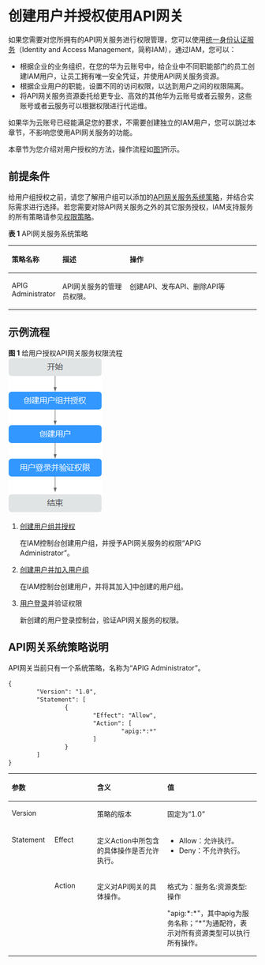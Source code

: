 # 创建用户并授权使用API网关<a name="apig-ug-190529109"></a>

如果您需要对您所拥有的API网关服务进行权限管理，您可以使用[统一身份认证服务](https://support.huaweicloud.com/usermanual-iam/zh-cn_topic_0079496985.html)（Identity and Access Management，简称IAM），通过IAM，您可以：

-   根据企业的业务组织，在您的华为云账号中，给企业中不同职能部门的员工创建IAM用户，让员工拥有唯一安全凭证，并使用API网关服务资源。
-   根据企业用户的职能，设置不同的访问权限，以达到用户之间的权限隔离。
-   将API网关服务资源委托给更专业、高效的其他华为云账号或者云服务，这些账号或者云服务可以根据权限进行代运维。

如果华为云账号已经能满足您的要求，不需要创建独立的IAM用户，您可以跳过本章节，不影响您使用API网关服务的功能。

本章节为您介绍对用户授权的方法，操作流程如[图1](#zh-cn_topic_0170877287_fig15451536531)所示。

## 前提条件<a name="zh-cn_topic_0170877287_section17723185741610"></a>

给用户组授权之前，请您了解用户组可以添加的[API网关服务系统策略](#table1934161212122)，并结合实际需求进行选择。若您需要对除API网关服务之外的其它服务授权，IAM支持服务的所有策略请参见[权限策略](https://support.huaweicloud.com/usermanual-permissions/zh-cn_topic_0063498930.html)。

**表 1**  API网关服务系统策略

<a name="table1934161212122"></a>
<table><thead align="left"><tr id="row17131111218122"><th class="cellrowborder" valign="top" width="17.348265173482652%" id="mcps1.2.4.1.1"><p id="p14131131231217"><a name="p14131131231217"></a><a name="p14131131231217"></a>策略名称</p>
</th>
<th class="cellrowborder" valign="top" width="28.037196280371962%" id="mcps1.2.4.1.2"><p id="p141311112151214"><a name="p141311112151214"></a><a name="p141311112151214"></a>描述</p>
</th>
<th class="cellrowborder" valign="top" width="54.61453854614538%" id="mcps1.2.4.1.3"><p id="p7131912181212"><a name="p7131912181212"></a><a name="p7131912181212"></a>操作</p>
</th>
</tr>
</thead>
<tbody><tr id="row17132191291216"><td class="cellrowborder" valign="top" width="17.348265173482652%" headers="mcps1.2.4.1.1 "><p id="p1413231216124"><a name="p1413231216124"></a><a name="p1413231216124"></a>APIG Administrator</p>
</td>
<td class="cellrowborder" valign="top" width="28.037196280371962%" headers="mcps1.2.4.1.2 "><p id="p41321012191210"><a name="p41321012191210"></a><a name="p41321012191210"></a>API网关服务的管理员权限。</p>
</td>
<td class="cellrowborder" valign="top" width="54.61453854614538%" headers="mcps1.2.4.1.3 "><p id="p188281101814"><a name="p188281101814"></a><a name="p188281101814"></a>创建API、发布API、删除API等</p>
</td>
</tr>
</tbody>
</table>

## 示例流程<a name="zh-cn_topic_0170877287_section1189416161520"></a>

**图 1**  给用户授权API网关服务权限流程<a name="zh-cn_topic_0170877287_fig15451536531"></a>  
![](figures/给用户授权API网关服务权限流程.png "给用户授权API网关服务权限流程")

1.  <a name="zh-cn_topic_0170877287_li10176121316284"></a>[创建用户组并授权](https://support.huaweicloud.com/usermanual-iam/zh-cn_topic_0046611269.html)

    在IAM控制台创建用户组，并授予API网关服务的权限“APIG Administrator”。

2.  [创建用户并加入用户组](https://support.huaweicloud.com/usermanual-iam/zh-cn_topic_0046611303.html)

    在IAM控制台创建用户，并将其加入[1](#zh-cn_topic_0170877287_li10176121316284)中创建的用户组。

3.  [用户登录](https://support.huaweicloud.com/usermanual-iam/iam_01_0552.html)并验证权限

    新创建的用户登录控制台，验证API网关服务的权限。


## API网关系统策略说明<a name="section56559289544"></a>

API网关当前只有一个系统策略，名称为“APIG Administrator”。

```
{
        "Version": "1.0",
        "Statement": [
                {
                        "Effect": "Allow",
                        "Action": [
                                "apig:*:*"
                        ]
                }
        ]
}
```

<a name="table33321739133117"></a>
<table><thead align="left"><tr id="row645212399314"><th class="cellrowborder" colspan="2" valign="top" id="mcps1.1.5.1.1"><p id="p14452153933119"><a name="p14452153933119"></a><a name="p14452153933119"></a>参数</p>
</th>
<th class="cellrowborder" valign="top" id="mcps1.1.5.1.2"><p id="p34521839193112"><a name="p34521839193112"></a><a name="p34521839193112"></a>含义</p>
</th>
<th class="cellrowborder" valign="top" id="mcps1.1.5.1.3"><p id="p20452173933117"><a name="p20452173933117"></a><a name="p20452173933117"></a>值</p>
</th>
</tr>
</thead>
<tbody><tr id="row7452203973118"><td class="cellrowborder" colspan="2" valign="top" headers="mcps1.1.5.1.1 "><p id="p7452163911319"><a name="p7452163911319"></a><a name="p7452163911319"></a>Version</p>
</td>
<td class="cellrowborder" valign="top" headers="mcps1.1.5.1.2 "><p id="p8453193903116"><a name="p8453193903116"></a><a name="p8453193903116"></a>策略的版本</p>
</td>
<td class="cellrowborder" valign="top" headers="mcps1.1.5.1.3 "><p id="p14531039103116"><a name="p14531039103116"></a><a name="p14531039103116"></a>固定为“1.0”</p>
</td>
</tr>
<tr id="row1645315392311"><td class="cellrowborder" rowspan="2" valign="top" width="17.22172217221722%" headers="mcps1.1.5.1.1 "><p id="p5453133973114"><a name="p5453133973114"></a><a name="p5453133973114"></a>Statement</p>
</td>
<td class="cellrowborder" valign="top" width="17.121712171217123%" headers="mcps1.1.5.1.1 "><p id="p94531397312"><a name="p94531397312"></a><a name="p94531397312"></a>Effect</p>
</td>
<td class="cellrowborder" valign="top" width="28.28282828282828%" headers="mcps1.1.5.1.2 "><p id="p12453339123116"><a name="p12453339123116"></a><a name="p12453339123116"></a>定义Action中所包含的具体操作是否允许执行。</p>
</td>
<td class="cellrowborder" valign="top" width="37.37373737373737%" headers="mcps1.1.5.1.3 "><a name="ul14535391313"></a><a name="ul14535391313"></a><ul id="ul14535391313"><li>Allow：允许执行。</li><li>Deny：不允许执行。</li></ul>
</td>
</tr>
<tr id="row9453153910318"><td class="cellrowborder" valign="top" headers="mcps1.1.5.1.1 "><p id="p194532391314"><a name="p194532391314"></a><a name="p194532391314"></a>Action</p>
</td>
<td class="cellrowborder" valign="top" headers="mcps1.1.5.1.1 "><p id="p1945319396315"><a name="p1945319396315"></a><a name="p1945319396315"></a>定义对API网关的具体操作。</p>
</td>
<td class="cellrowborder" valign="top" headers="mcps1.1.5.1.2 "><p id="p3453103914318"><a name="p3453103914318"></a><a name="p3453103914318"></a>格式为：服务名:资源类型:操作</p>
<p id="p8453193916312"><a name="p8453193916312"></a><a name="p8453193916312"></a>"apig:*:*"，其中apig为服务名称；“*”为通配符，表示对所有资源类型可以执行所有操作。</p>
</td>
</tr>
</tbody>
</table>

